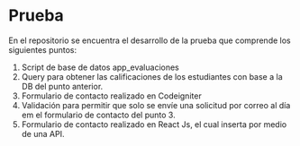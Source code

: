 # Prueba

En el repositorio se encuentra el desarrollo de la prueba que comprende los siguientes puntos:
1. Script de base de datos app_evaluaciones
2. Query para obtener las calificaciones de los estudiantes con base a la DB del punto anterior.
3. Formulario de contacto realizado en Codeigniter
4. Validación para permitir que solo se envíe una solicitud por correo al día em el formulario de contacto del punto 3.
5. Formulario de contacto realizado en React Js, el cual inserta por medio de una API.

